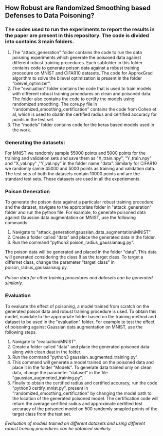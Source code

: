## How Robust are Randomized Smoothing based Defenses to Data Poisoning?

### The codes used to run the experiments to report the results in the paper are present in this repository. The code is divided into contains 3 main folders. 
<ol>
<li> The "attack_generation" folder contains the code to run the data poisning experiments which generate the poisoned data against different robust training procedures. Each subfolder in this folder contains code to generate poison data against a robust training procedure on MNIST and CIFAR10 datasets. The code for ApproxGrad algorithm to solve the bilevel optimization is present in the folder "bilevel_optimizer".</li>

<li> The "evaluation" folder contains the code that is used to train models with different robust training procedures on clean and poisoned data. The folder also contains the code to certify the models using randomized smoothing. The core.py file in "randomized_smoothing_certification" contains the code from Cohen et. al, which is used to obatin the certified radius and certified accuracy for points in the test set. </li>
	
<li> The "models" folder contains code for the keras based models used in the work.</li>

</ol>

### Generating the datasets:
For MNIST we randomly sample 55000 points and 5000 points for the training and validation sets and save them as "X_train.npy", "Y_train.npy" and "X_val.npy" ,"Y_val.npy" in the folder name "data". Similarly for CIFAR10 we randomly samle 45000 and 5000 points as training and validation data. The test sets of both the datasets contain 10000 points and are the standard test sets. These datasets are used in all the experiements.

### Poison Generation
To generate the poison data against a particular robust training procedure and the dataset, navigate to the appropriate folder in "attack_generation" folder and run the python file. For example, to generate poisoned data against Gaussian data augmentation on MNIST, use the following commands.<br>
	<ol>
	<li>Navigate to "attack_generation\gaussian_data_augmentation\MNIST".</li>
	<li>Create a folder called "data" and place the generated data in the folder.</li>
	<li>Run the command "python3 poison_radius_gaussianaug.py".</li>
	</ol>
The poison data will be generated and placed in the folder "data". This data will generated considering the class 8 as the target class. To target a differnet class, change the parameter "target_class" in poison_radius_gaussianaug.py.<br><br>
*Poison data for other training procedures and datasets can be generated similarly.*

### Evaluation
To evaluate the effect of poisoning, a model trained from scratch on the generated poison data and robust training procedure is used. To obtain this model, navidate to the appropriate folder based on the training method and dataset to be used in the "evaluation" folder. For example to test the effect of poisoning against Gaussian data augmentation on MNIST, use the following steps.
	<ol>
	<li>Navigate to "evaluation\MNIST".</li>
	<li>Create a folder called "data" and place the generated poisoned data along with clean daat in the folder.</li>
	<li>Run the command "python3 gaussian_augmented_training.py".</li>
	<li>This command will generate a model trained on the poisoned data and place it in the folder "Models". To generate data trained only on clean data, change the parameter "dataset" in the file "gaussian_augmented_training.py".</li>
	<li>Finally to obtain the certified radius and certified accuracy, run the code "python3 certify_mnist.py", present in "randomized_smoothing_certification" by changing the model path to the location of the generated poisoned model. The certification code will return the average certified radius and approximate certified test accuracy of the poisoned model on 500 randomly smapled points of the target class from the test set.</li>
	</ol>
*Evaluation of models trained on different datasets and using different robust training procedures can be obtained similarly.* 

